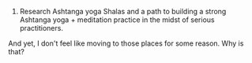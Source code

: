 1. Research Ashtanga yoga Shalas and a path to building a strong Ashtanga yoga + meditation practice in the midst of serious practitioners.

And yet, I don't feel like moving to those places for some reason. Why is that?